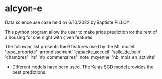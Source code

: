 # alcyon-e
Data science use case held on 6/10/2022 by Baptiste PILLOY.

This python program allow the user to make price prediction for the rent of a housing for one night with given features.

The following list presents the 9 features used by the ML model: 'type_propriete' 'arrondissement' 'capacite_accueil'
 'salle_de_bain' 'chambres' 'lits' 'nb_commentaires' 'note_moyenne' 'nb_mois_en_activite'

- Different models have been used. The Keras SGD model provides the best predictions.
